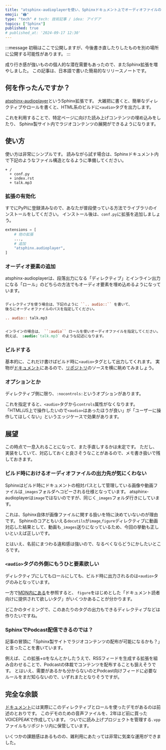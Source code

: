 ```yaml
---
title: "atsphinx-audioplayerを使い、Sphinxドキュメント上でオーディオファイルの再生をサポートしましょう"
emoji: "🖨"
type: "tech" # tech: 技術記事 / idea: アイデア
topics: ["Sphinx"]
published: true
# published_at: '2024-09-17 12:30'
---
```


:::message
初稿はここで公開しますが、今後書き直したりしたものを別の場所に公開する可能性があります。
:::

成り行き感が強いものの個人的な潜在需要もあったので、またSphinx拡張を増やしました。
この記事は、日本語で書いた簡易的なリリースノートです。

## 何を作ったんですか？

[atsphinx-audioplayer](https://pypi.org/project/atsphinx-audioplayer/)というSphinx拡張です。
大雑把に書くと、簡単なディレクティブやロールを書くと、HTML系のビルドに`<audio>`タグを出力します。

これを利用することで、特定ページに向けた読み上げコンテンツの埋め込みをしたり、
Sphinx製サイト内でラジオコンテンツの展開ができるようになります。

## 使い方

使い方は非常にシンプルです。
読みながら試す場合は、Sphinxドキュメント内で下記のようなファイル構造となるように準備してください。

```text
+ /
  + conf.py
  + index.rst
  + talk.mp3
```

### 拡張の有効化

すでにPyPIに登録済みなので、あなたが普段使っている方法でライブラリのインストールをしてください。
インストール後は、`conf.py`に拡張を追加しましょう。

```python:conf.py
extensions = [
    # 他の拡張
    ...,
    # 追加
    "atsphinx.audioplayer",
]

```

### オーディオ要素の追加

atsphinx-audioplayerは、段落出力になる「ディレクティブ」とインライン出力になる「ロール」のどちらの方法でもオーディオ要素を埋め込めるようになっています。

```rst:index.rst

ディレクティブを使う場合は、下記のように ``.. audio::`` を書いて、
後ろにオーディオファイルのパスを指定してください。

.. audio:: talk.mp3


インラインの場合は、 ``:audio`` ロールを使いオーディオファイルを指定してください。
例えば、 :audio:`talk.mp3` のような記述になります。

```

### ビルドする

基本的に、これだけ書けばビルド時に`<audio>`タグとして出力してくれます。
実物が[ドキュメント](https://atsphinx.github.io/audioplayer/ja/)にあるので、[リポジトリ](https://github.com/atsphinx/audioplayer/)のソースを横に眺めてみましょう。

### オプションとか

ディレクティブ側に限り、`:nocontrols:`というオプションがあります。

これを指定すると、`<audio>`タグから`controls`属性がなくなります。
「HTML/JS上で操作したいので`<audio>`はあったほうが良い」が「ユーザーに操作してほしくない」というエッジケースで効果があります。

## 展望

この時点で一息入れることになって、また手直しするかは未定です。
ただし、実装をしていて、対応しておくと良さそうなことがあるので、メモ書き扱いで残しておきます。

### ビルド時におけるオーディオファイルの出力先が気にくわない

Sphinxはビルド時にドキュメントの相対パスとして管理している画像や動画ファイルは`_images`フォルダへコピーされる仕様となっています。
atsphinx-audioplayerは`image`ではないのですが、同じく`_images`フォルダ行きにしています。

これは、Sphinx自体が画像ファイルに関する扱いを特に決めていないのが理由です。
Sphinxのコアともいえる`docutils`が`image`,`figure`ディレクティブに動画対応した結果として、動画も`_images`送りになっているため、今回の挙動も正しいといえば正しいです。

とはいえ、名前にまつわる違和感は強いので、なるべくならどうにかしたいところです。

### `<audio>`タグの外側にもうひと要素欲しい

ディレクティブにしてもロールにしても、ビルド時に出力されるのは`<audio>`タグのみとなっています。

一方で[MDN内にある<audio>のページ](https://developer.mozilla.org/ja/docs/Web/HTML/Element/audio)を参照すると、
`figure`をはじめとした「ドキュメント読者向けに提供されて欲しいタグ」がいくつかあることが分かります。

どこかのタイミングで、このあたりのタグの出力もできるディレクティブなどは作りたいですね。

### SphinxでPodcast配信できるのでは？

記事の冒頭に「Sphinx製サイトでラジオコンテンツの配布が可能になるかも？」と言ったことを書いています。

例えば、この拡張+αをなんとかしたうえで、RSSフィードを生成する拡張を組み合わせることで、Podcastの体裁でコンテンツを配布することも狙えそうです。
とはいえ、需要があるかも分からないのとPodcast向けフィードに必要なルールをまだ知らないので、いずれまたとなりそうですが。

## 完全な余談

[ドキュメント](https://atsphinx.github.io/audioplayer/)には実際にこのディレクティブとロールを使ったデモがあるのは前述のとおりです。
このデモのための音声ファイルを、2年ほど前に買ったVOICEPEAKで作成しています。
ついでに読み上げプロジェクトを管理する`.vpp`ファイルもリポジトリ内に保管しています。

いくつかの課題感はあるものの、雑利用にあたっては非常に気楽な運用ができました。

